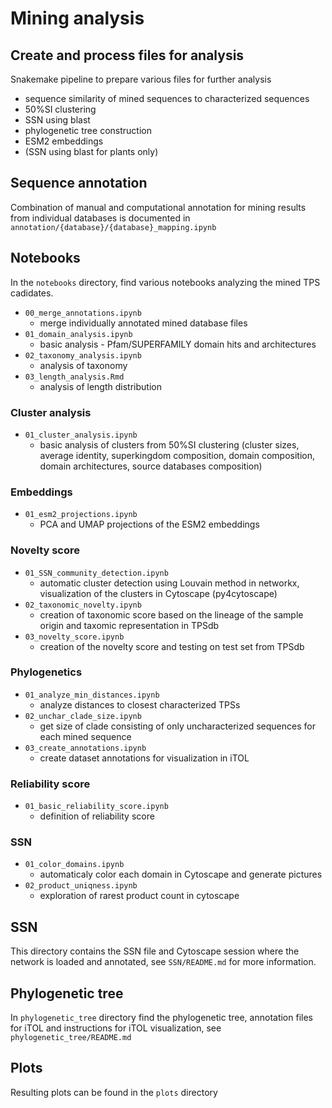 # Mining analysis

## Create and process files for analysis
Snakemake pipeline to prepare various files for further analysis
- sequence similarity of mined sequences to characterized sequences
- 50%SI clustering
- SSN using blast
- phylogenetic tree construction
- ESM2 embeddings
- (SSN using blast for plants only)

## Sequence annotation
Combination of manual and computational annotation for mining results from individual databases is documented in `annotation/{database}/{database}_mapping.ipynb`

## Notebooks
In the `notebooks` directory, find various notebooks analyzing the mined TPS cadidates.
- `00_merge_annotations.ipynb`
    - merge individually annotated mined database files
- `01_domain_analysis.ipynb`
    - basic analysis - Pfam/SUPERFAMILY domain hits and architectures
- `02_taxonomy_analysis.ipynb`
    - analysis of taxonomy
- `03_length_analysis.Rmd`
    - analysis of length distribution

### Cluster analysis
- `01_cluster_analysis.ipynb`
    - basic analysis of clusters from 50%SI clustering (cluster sizes, average identity, superkingdom composition, domain composition, domain architectures, source databases composition)
### Embeddings
- `01_esm2_projections.ipynb`
    - PCA and UMAP projections of the ESM2 embeddings
### Novelty score
- `01_SSN_community_detection.ipynb`
    - automatic cluster detection using Louvain method in networkx, visualization of the clusters in Cytoscape (py4cytoscape)
- `02_taxonomic_novelty.ipynb`
    - creation of taxonomic score based on the lineage of the sample origin and taxomic representation in TPSdb
- `03_novelty_score.ipynb`
    - creation of the novelty score and testing on test set from TPSdb
### Phylogenetics
- `01_analyze_min_distances.ipynb`
    - analyze distances to closest characterized TPSs
- `02_unchar_clade_size.ipynb`
    - get size of clade consisting of only uncharacterized sequences for each mined sequence
- `03_create_annotations.ipynb`
    - create dataset annotations for visualization in iTOL
### Reliability score
- `01_basic_reliability_score.ipynb`
    - definition of reliability score
### SSN
- `01_color_domains.ipynb`
    - automaticaly color each domain in Cytoscape and generate pictures
- `02_product_uniqness.ipynb`
    - exploration of rarest product count in cytoscape

## SSN
This directory contains the SSN file and Cytoscape session where the network is loaded and annotated, see `SSN/README.md` for more information.

## Phylogenetic tree
In `phylogenetic_tree` directory find the phylogenetic tree, annotation files for iTOL and instructions for iTOL visualization, see `phylogenetic_tree/README.md`

## Plots
Resulting plots can be found in the `plots` directory
